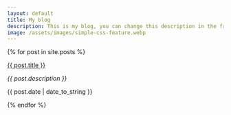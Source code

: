 ```yaml
---
layout: default
title: My blog
description: This is my blog, you can change this description in the front matter of blog.md
image: /assets/images/simple-css-feature.webp
---
```


{% for post in site.posts %}
  <div class="blog-item">
    <a class="post-link" href="{{ post.url }}">{{ post.title }}</a>
    <p class="meta"><i>{{ post.description }}</i></p>
    <p class="meta">{{ post.date | date_to_string }}</p>
  </div>
{% endfor %}
